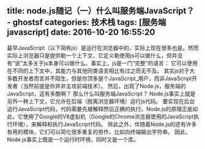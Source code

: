 title: node.js随记（一）什么叫服务端JavaScript？ - ghostsf
categories: 技术栈
tags: [服务端javascript]
date: 2016-10-20 16:55:20
---
最早JavaScript（以下简称js）是运行在浏览器中的，实际上现在很多也是。然而实际上浏览器只是提供勒一个上下文，它定义勒使用js可以做什么，但并没有“说”太多关于js本身可以做什么。事实上，js是一门“完整”的语言： 它可以使用在不同的上下文中，其能力与其他同类语言相比有过之而无不及。
其实js对于大多数开发者而言并不陌生，但是你顶多是个JavaScript_用户，而非JavaScript开发者（当然前提是你并非主攻前端技术）。
然后，出现了Node.js，服务端的JavaScript，这有多酷啊？
那么什么叫服务端JavaScript？
Node.js事实上就是另外一种上下文，它允许在后端（脱离浏览器环境）运行js代码。
要实现在后台运行JavaScript代码，代码需要先被解释然后正确的执行。Node.js的原理正是如此，它使用了Google的V8虚拟机（Google的Chrome浏览器使用的JavaScript执行环境），来解释和执行JavaScript代码。
除此之外，伴随着Node.js的还有许多有用的模块，它们可以简化很多重复的劳作，比如向终端输出字符串。
因此，Node.js事实上既是一个运行时环境，同时又是一个库。
